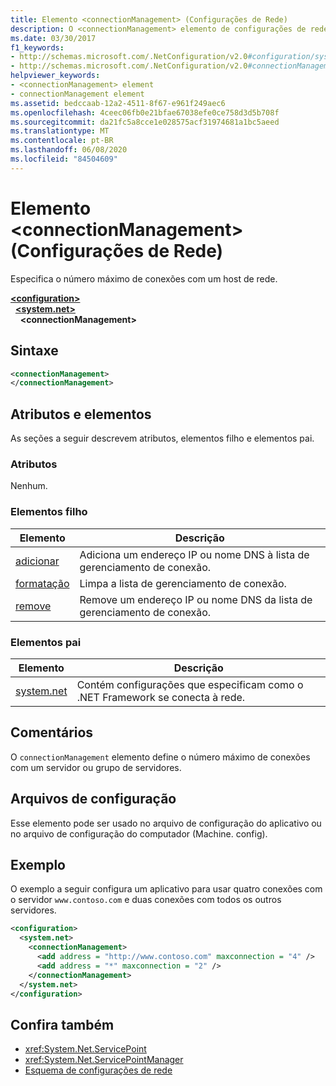 ```yaml
---
title: Elemento <connectionManagement> (Configurações de Rede)
description: O <connectionManagement> elemento de configurações de rede especifica o número máximo de conexões a um host de rede no .NET Framework.
ms.date: 03/30/2017
f1_keywords:
- http://schemas.microsoft.com/.NetConfiguration/v2.0#configuration/system.net/connectionManagement
- http://schemas.microsoft.com/.NetConfiguration/v2.0#connectionManagement
helpviewer_keywords:
- <connectionManagement> element
- connectionManagement element
ms.assetid: bedccaab-12a2-4511-8f67-e961f249aec6
ms.openlocfilehash: 4ceec06fb0e21bfae67038efe0ce758d3d5b708f
ms.sourcegitcommit: da21fc5a8cce1e028575acf31974681a1bc5aeed
ms.translationtype: MT
ms.contentlocale: pt-BR
ms.lasthandoff: 06/08/2020
ms.locfileid: "84504609"
---
```

# <a name="connectionmanagement-element-network-settings"></a>Elemento \<connectionManagement> (Configurações de Rede)
Especifica o número máximo de conexões com um host de rede.  

[**\<configuration>**](../configuration-element.md)\
&nbsp;&nbsp;[**\<system.net>**](system-net-element-network-settings.md)\
&nbsp;&nbsp;&nbsp;&nbsp;**\<connectionManagement>**

## <a name="syntax"></a>Sintaxe  
  
```xml  
<connectionManagement>
</connectionManagement>  
```  
  
## <a name="attributes-and-elements"></a>Atributos e elementos  
 As seções a seguir descrevem atributos, elementos filho e elementos pai.  
  
### <a name="attributes"></a>Atributos  
 Nenhum.  
  
### <a name="child-elements"></a>Elementos filho  
  
|**Elemento**|**Descrição**|  
|-----------------|---------------------|  
|[adicionar](add-element-for-connectionmanagement-network-settings.md)|Adiciona um endereço IP ou nome DNS à lista de gerenciamento de conexão.|  
|[formatação](clear-element-for-connectionmanagement-network-settings.md)|Limpa a lista de gerenciamento de conexão.|  
|[remove](remove-element-for-connectionmanagement-network-settings.md)|Remove um endereço IP ou nome DNS da lista de gerenciamento de conexão.|  
  
### <a name="parent-elements"></a>Elementos pai  
  
|**Elemento**|**Descrição**|  
|-----------------|---------------------|  
|[system.net](system-net-element-network-settings.md)|Contém configurações que especificam como o .NET Framework se conecta à rede.|  
  
## <a name="remarks"></a>Comentários  
 O `connectionManagement` elemento define o número máximo de conexões com um servidor ou grupo de servidores.  
  
## <a name="configuration-files"></a>Arquivos de configuração  
 Esse elemento pode ser usado no arquivo de configuração do aplicativo ou no arquivo de configuração do computador (Machine. config).  
  
## <a name="example"></a>Exemplo  
 O exemplo a seguir configura um aplicativo para usar quatro conexões com o servidor `www.contoso.com` e duas conexões com todos os outros servidores.  
  
```xml  
<configuration>  
  <system.net>  
    <connectionManagement>  
      <add address = "http://www.contoso.com" maxconnection = "4" />  
      <add address = "*" maxconnection = "2" />  
    </connectionManagement>  
  </system.net>  
</configuration>  
```  
  
## <a name="see-also"></a>Confira também

- <xref:System.Net.ServicePoint>
- <xref:System.Net.ServicePointManager>
- [Esquema de configurações de rede](index.md)

